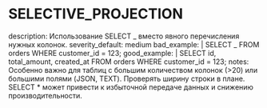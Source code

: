 # SELECTIVE_PROJECTION

description: Использование SELECT _ вместо явного перечисления нужных колонок.
severity_default: medium
bad_example: |
SELECT _ FROM orders WHERE customer_id = 123;
good_example: |
SELECT id, total_amount, created_at FROM orders WHERE customer_id = 123;
notes: Особенно важно для таблиц с большим количеством колонок (>20) или большими полями (JSON, TEXT). Проверять ширину строки в плане. SELECT \* может привести к избыточной передаче данных и снижению производительности.
